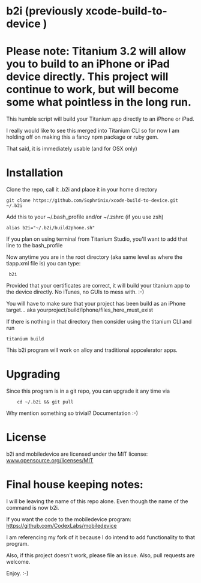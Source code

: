 b2i (previously  xcode-build-to-device )
=====================

Please note: Titanium 3.2 will allow you to build to an iPhone or iPad device directly.
This project will continue to work, but will become some what pointless in the long run.
=====
This humble script will build your Titanium app directly to an iPhone or iPad.

I really would like to see this merged into Titanium CLI so for now I am holding off on making this a fancy npm package or ruby gem.

That said, it is immediately usable (and for OSX only)


# Installation

Clone the repo, call it .b2i and place it in your home directory

	git clone https://github.com/Sophrinix/xcode-build-to-device.git ~/.b2i

Add this to your ~/.bash_profile and/or  ~/.zshrc (if you use zsh)

	alias b2i="~/.b2i/build2phone.sh"

If you plan on using terminal from Titanium Studio, you'll want to add that line to the bash_profile

Now anytime you are in the root directory (aka same level as where the tiapp.xml file is)
you can type:

	 b2i

Provided that your certificates are correct, it will build your titanium app to the device directly. 
No iTunes, no GUIs to mess with. :-)

You will have to make sure that your project has been build as an iPhone target... aka yourproject/build/iphone/files_here_must_exist

If there is nothing in that directory then consider using the titanium CLI and run
	
	titanium build

This b2i program will work on alloy and traditional appcelerator apps.

# Upgrading

Since this program is in a git repo, you can upgrade it any time via
		
		cd ~/.b2i && git pull
		
Why mention something so trivial? Documentation :-)

# License

b2i and mobiledevice are licensed under the MIT license:
www.opensource.org/licenses/MIT

# Final house keeping notes:

I will be leaving the name of this repo alone. 
Even though the name of the command is now b2i.

If you want the code to the mobiledevice program: 
https://github.com/CodexLabs/mobiledevice


I am referencing my fork of it because I do intend to add functionality to that program.

Also, if this project doesn't work, please file an issue. 
Also, pull requests are welcome.

Enjoy. :-)
